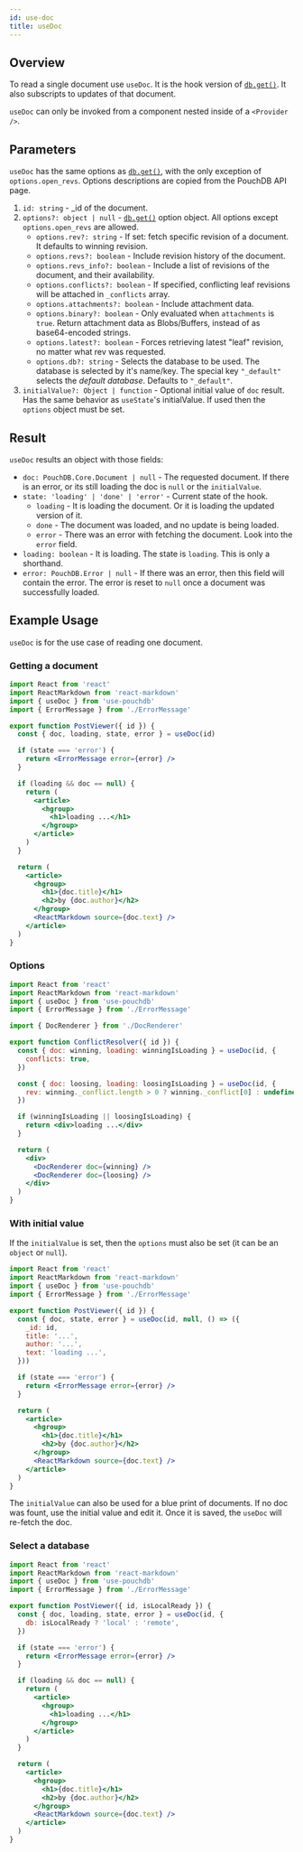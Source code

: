 ```yaml
---
id: use-doc
title: useDoc
---
```


## Overview

To read a single document use `useDoc`. It is the hook version of
[`db.get()`](https://pouchdb.com/api.html#fetch_document). It also subscripts to updates of that document.

`useDoc` can only be invoked from a component nested inside of a `<Provider />`.

## Parameters

`useDoc` has the same options as [`db.get()`](https://pouchdb.com/api.html#fetch_document), with the only exception
of `options.open_revs`. Options descriptions are copied from the PouchDB API page.

1. `id: string` - \_id of the document.
2. `options?: object | null` - [`db.get()`](https://pouchdb.com/api.html#fetch_document) option object. All options
   except `options.open_revs` are allowed.
   - `options.rev?: string` - If set: fetch specific revision of a document. It defaults to winning revision.
   - `options.revs?: boolean` - Include revision history of the document.
   - `options.revs_info?: boolean` - Include a list of revisions of the document, and their availability.
   - `options.conflicts?: boolean` - If specified, conflicting leaf revisions will be attached in `_conflicts`
     array.
   - `options.attachments?: boolean` - Include attachment data.
   - `options.binary?: boolean` - Only evaluated when `attachments` is `true`. Return attachment data as
     Blobs/Buffers, instead of as base64-encoded strings.
   - `options.latest?: boolean` - Forces retrieving latest "leaf" revision, no matter what rev was requested.
   - `options.db?: string` - Selects the database to be used. The database is selected by it's name/key.
     The special key `"_default"` selects the _default database_. Defaults to `"_default"`.
3. `initialValue?: Object | function` - Optional initial value of `doc` result. Has the same behavior as
   `useState`'s initialValue. If used then the `options` object must be set.

## Result

`useDoc` results an object with those fields:

- `doc: PouchDB.Core.Document | null` - The requested document. If there is an error, or its still loading the doc
  is `null` or the `initialValue`.
- `state: 'loading' | 'done' | 'error'` - Current state of the hook.
  - `loading` - It is loading the document. Or it is loading the updated version of it.
  - `done` - The document was loaded, and no update is being loaded.
  - `error` - There was an error with fetching the document. Look into the `error` field.
- `loading: boolean` - It is loading. The state is `loading`. This is only a shorthand.
- `error: PouchDB.Error | null` - If there was an error, then this field will contain the error. The error is reset
  to `null` once a document was successfully loaded.

## Example Usage

`useDoc` is for the use case of reading one document.

### Getting a document

```jsx
import React from 'react'
import ReactMarkdown from 'react-markdown'
import { useDoc } from 'use-pouchdb'
import { ErrorMessage } from './ErrorMessage'

export function PostViewer({ id }) {
  const { doc, loading, state, error } = useDoc(id)

  if (state === 'error') {
    return <ErrorMessage error={error} />
  }

  if (loading && doc == null) {
    return (
      <article>
        <hgroup>
          <h1>loading ...</h1>
        </hgroup>
      </article>
    )
  }

  return (
    <article>
      <hgroup>
        <h1>{doc.title}</h1>
        <h2>by {doc.author}</h2>
      </hgroup>
      <ReactMarkdown source={doc.text} />
    </article>
  )
}
```

### Options

```jsx
import React from 'react'
import ReactMarkdown from 'react-markdown'
import { useDoc } from 'use-pouchdb'
import { ErrorMessage } from './ErrorMessage'

import { DocRenderer } from './DocRenderer'

export function ConflictResolver({ id }) {
  const { doc: winning, loading: winningIsLoading } = useDoc(id, {
    conflicts: true,
  })

  const { doc: loosing, loading: loosingIsLoading } = useDoc(id, {
    rev: winning._conflict.length > 0 ? winning._conflict[0] : undefined,
  })

  if (winningIsLoading || loosingIsLoading) {
    return <div>loading ...</div>
  }

  return (
    <div>
      <DocRenderer doc={winning} />
      <DocRenderer doc={loosing} />
    </div>
  )
}
```

### With initial value

If the `initialValue` is set, then the `options` must also be set (it can be an `object` or `null`).

```jsx
import React from 'react'
import ReactMarkdown from 'react-markdown'
import { useDoc } from 'use-pouchdb'
import { ErrorMessage } from './ErrorMessage'

export function PostViewer({ id }) {
  const { doc, state, error } = useDoc(id, null, () => ({
    _id: id,
    title: '...',
    author: '...',
    text: 'loading ...',
  }))

  if (state === 'error') {
    return <ErrorMessage error={error} />
  }

  return (
    <article>
      <hgroup>
        <h1>{doc.title}</h1>
        <h2>by {doc.author}</h2>
      </hgroup>
      <ReactMarkdown source={doc.text} />
    </article>
  )
}
```

The `initialValue` can also be used for a blue print of documents. If no doc was fount, use the
initial value and edit it. Once it is saved, the `useDoc` will re-fetch the doc.

### Select a database

```jsx
import React from 'react'
import ReactMarkdown from 'react-markdown'
import { useDoc } from 'use-pouchdb'
import { ErrorMessage } from './ErrorMessage'

export function PostViewer({ id, isLocalReady }) {
  const { doc, loading, state, error } = useDoc(id, {
    db: isLocalReady ? 'local' : 'remote',
  })

  if (state === 'error') {
    return <ErrorMessage error={error} />
  }

  if (loading && doc == null) {
    return (
      <article>
        <hgroup>
          <h1>loading ...</h1>
        </hgroup>
      </article>
    )
  }

  return (
    <article>
      <hgroup>
        <h1>{doc.title}</h1>
        <h2>by {doc.author}</h2>
      </hgroup>
      <ReactMarkdown source={doc.text} />
    </article>
  )
}
```
